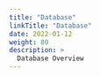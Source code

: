 ```yaml
---
title: "Database"
linkTitle: "Database"
date: 2022-01-12
weight: 80
description: >
  Database Overview
---
```




